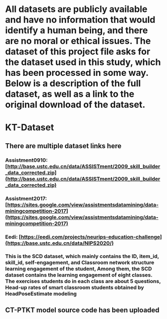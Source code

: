 # All datasets are publicly available and have no information that would identify a human being, and there are no moral or ethical issues. The dataset of this project file asks for the dataset used in this study, which has been processed in some way. Below is a description of the full dataset, as well as a link to the original download of the dataset.

# KT-Dataset

## There are multiple dataset links here


### Assistment0910: [http://base.ustc.edu.cn/data/ASSISTment/2009_skill_builder_data_corrected.zip](http://base.ustc.edu.cn/data/ASSISTment/2009_skill_builder_data_corrected.zip)
### Assistment2017: [https://sites.google.com/view/assistmentsdatamining/data-miningcompetition-2017](https://sites.google.com/view/assistmentsdatamining/data-miningcompetition-2017)
### Eedi: [https://eedi.com/projects/neurips-education-challenge](https://base.ustc.edu.cn/data/NIPS2020/)
### This is the SCD dataset, which mainly contains the ID, item_id, skill_id, self-engagement, and Classroom network structure learning engagement of the student, Among them, the SCD dataset contains the learning engagement of eight classes. The exercises students do in each class are about 5 questions, Head-up rates of smart classroom students obtained by HeadPoseEstimate modeling

## CT-PTKT model source code has been uploaded


